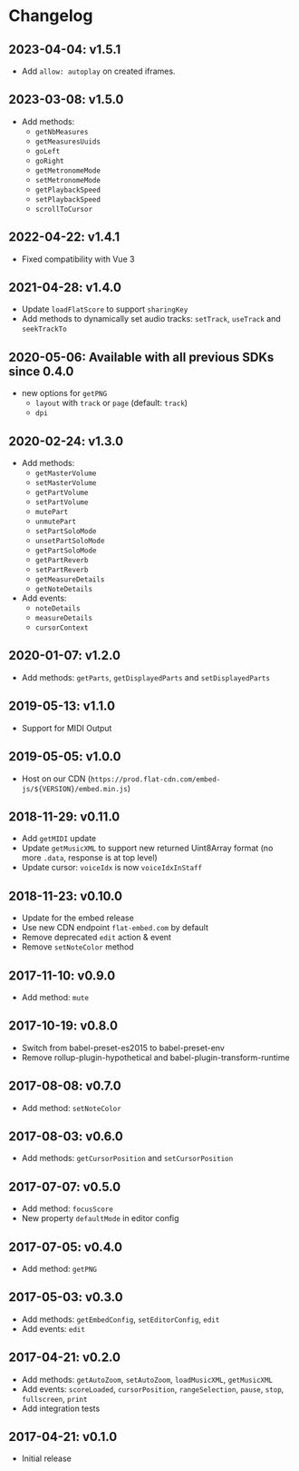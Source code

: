 # Changelog

## 2023-04-04: v1.5.1

- Add `allow: autoplay` on created iframes.

## 2023-03-08: v1.5.0

- Add methods:
  - `getNbMeasures`
  - `getMeasuresUuids`
  - `goLeft`
  - `goRight`
  - `getMetronomeMode`
  - `setMetronomeMode`
  - `getPlaybackSpeed`
  - `setPlaybackSpeed`
  - `scrollToCursor`

## 2022-04-22: v1.4.1

- Fixed compatibility with Vue 3

## 2021-04-28: v1.4.0

- Update `loadFlatScore` to support `sharingKey`
- Add methods to dynamically set audio tracks: `setTrack`, `useTrack` and `seekTrackTo`

## 2020-05-06: Available with all previous SDKs since 0.4.0

- new options for `getPNG`
  - `layout` with `track` or `page` (default: `track`)
  - `dpi`

## 2020-02-24: v1.3.0

- Add methods:
  - `getMasterVolume`
  - `setMasterVolume`
  - `getPartVolume`
  - `setPartVolume`
  - `mutePart`
  - `unmutePart`
  - `setPartSoloMode`
  - `unsetPartSoloMode`
  - `getPartSoloMode`
  - `getPartReverb`
  - `setPartReverb`
  - `getMeasureDetails`
  - `getNoteDetails`
- Add events:
  - `noteDetails`
  - `measureDetails`
  - `cursorContext`

## 2020-01-07: v1.2.0

- Add methods: `getParts`, `getDisplayedParts` and `setDisplayedParts`

## 2019-05-13: v1.1.0

- Support for MIDI Output

## 2019-05-05: v1.0.0

- Host on our CDN (`https://prod.flat-cdn.com/embed-js/${VERSION}/embed.min.js`)

## 2018-11-29: v0.11.0

- Add `getMIDI` update
- Update `getMusicXML` to support new returned Uint8Array format (no more `.data`, response is at top level)
- Update cursor: `voiceIdx` is now `voiceIdxInStaff`

## 2018-11-23: v0.10.0

- Update for the embed release
- Use new CDN endpoint `flat-embed.com` by default
- Remove deprecated `edit` action & event
- Remove `setNoteColor` method

## 2017-11-10: v0.9.0

- Add method: `mute`

## 2017-10-19: v0.8.0

- Switch from babel-preset-es2015 to babel-preset-env
- Remove rollup-plugin-hypothetical and babel-plugin-transform-runtime

## 2017-08-08: v0.7.0

- Add method: `setNoteColor`

## 2017-08-03: v0.6.0

- Add methods: `getCursorPosition` and `setCursorPosition`

## 2017-07-07: v0.5.0

- Add method: `focusScore`
- New property `defaultMode` in editor config

## 2017-07-05: v0.4.0

- Add method: `getPNG`

## 2017-05-03: v0.3.0

- Add methods: `getEmbedConfig`, `setEditorConfig`, `edit`
- Add events: `edit`

## 2017-04-21: v0.2.0

- Add methods: `getAutoZoom`, `setAutoZoom`, `loadMusicXML`, `getMusicXML`
- Add events: `scoreLoaded`, `cursorPosition`, `rangeSelection`, `pause`, `stop`, `fullscreen`, `print`
- Add integration tests

## 2017-04-21: v0.1.0

- Initial release
